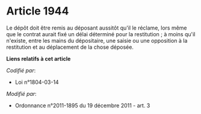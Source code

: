 # Article 1944

Le dépôt doit être remis au déposant aussitôt qu'il le réclame, lors même que le contrat aurait fixé un délai déterminé pour
la restitution ; à moins qu'il n'existe, entre les mains du dépositaire, une  saisie ou une opposition à la restitution et au
déplacement de la chose déposée.

**Liens relatifs à cet article**

_Codifié par_:

  - Loi n°1804-03-14

_Modifié par_:

  - Ordonnance n°2011-1895 du 19 décembre 2011 - art. 3
